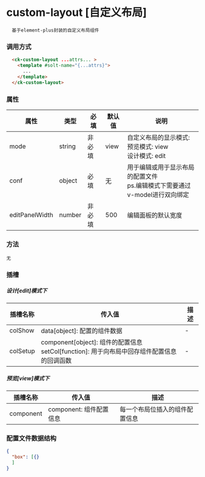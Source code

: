 # custom-layout [自定义布局]

```
  基于element-plus封装的自定义布局组件
```

### 调用方式

```html
  <ck-custom-layout ...attrs... >
    <template #solt-name="{...attrs}">
      ...
    </template>
  </ck-custom-layout>
```

### 属性

|属性|类型|必填|默认值|说明|
|-|-|-|-|-|
| mode |string|非必填|view|自定义布局的显示模式: <br>预览模式: view <br>设计模式: edit|
| conf |object|必填|无|用于编辑或用于显示布局的配置文件<br>ps.编辑模式下需要通过v-model进行双向绑定|
| editPanelWidth |number|非必填|500|编辑面板的默认宽度|

### 方法

  ```
  无
  ```

### 插槽

##### 设计[edit]模式下

|插槽名称|传入值|描述|
|-|-|-|
|colShow|data[object]: 配置的组件数据|-|
|colSetup|component[object]: 组件的配置信息 <br> setCol[function]: 用于向布局中回存组件配置信息的回调函数|-|

##### 预览[view]模式下

|插槽名称|传入值|描述|
|-|-|-|
|component|component: 组件配置信息|每一个布局位插入的组件配置信息|

### 配置文件数据结构

```json
{
  "box": [{}
  ]
}
```
